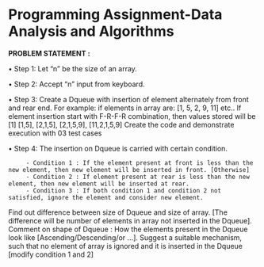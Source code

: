 
# Programming Assignment-Data Analysis and Algorithms 

**PROBLEM STATEMENT :**

• Step 1: Let “n” be the size of an array.

• Step 2: Accept “n” input from keyboard.

• Step 3: Create a Dqueue with insertion of element alternately from front and rear end. 
          For example: if elements in array are: [1, 5, 2, 9, 11] etc..
          If element insertion start with F-R-F-R combination, then values stored will be [1] [1,5], [2,1,5], [2,1,5,9], [11,2,1,5,9]
          Create the code and demonstrate execution with 03 test cases
        
• Step 4: The insertion on Dqueue is carried with certain condition.
                      
         - Condition 1 : If the element present at front is less than the new element, then new element will be inserted in front. [Otherwise]
         - Condition 2 : If element present at rear is less than the new element, then new element will be inserted at rear.
         - Condition 3 : If both condition 1 and condition 2 not satisfied, ignore the element and consider new element.


Find out difference between size of Dqueue and size of array. [The difference will be number of elements in array not inserted in the Dqueue].
Comment on shape of Dqueue : How the elements present in the Dqueue look like [Ascending/Descending/or …].
Suggest a suitable mechanism, such that no element of array is ignored and it is inserted in the Dqueue [modify condition 1 and 2]
